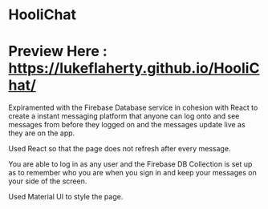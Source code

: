 # HooliChat

# Preview Here : https://lukeflaherty.github.io/HooliChat/

Expiramented with the Firebase Database service in cohesion with React to create a instant messaging platform that anyone can log onto and see messages from before they logged on and the messages update live as they are on the app.

Used React so that the page does not refresh after every message.

You are able to log in as any user and the Firebase DB Collection is set up as to remember who you are when you sign in and keep your messages on your side of the screen.

Used Material UI to style the page.
